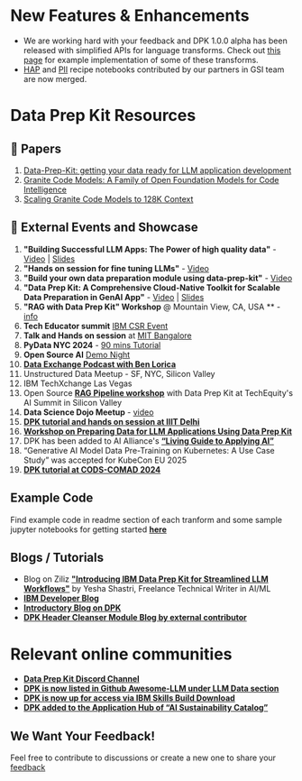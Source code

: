 # New Features & Enhancements

- We are working hard with your feedback and DPK 1.0.0 alpha has been released with simplified APIs for language transforms. Check out [this page](https://github.com/IBM/data-prep-kit/blob/725fdf65989432280a59fbfc98ad3c7cab85c23a/transforms/transforms-1.0-lang.ipynb) for example implementation of some of these transforms.
- [HAP](https://github.com/IBM/data-prep-kit/blob/dev/examples/notebooks/hap/generate_hap_score_csv.ipynb) and [PII](https://github.com/IBM/data-prep-kit/blob/dev/examples/notebooks/PII/Run_your_first_PII_redactor_transform.ipynb) recipe notebooks contributed by our partners in GSI team are now merged.

# Data Prep Kit Resources

## 📄 Papers

1. [Data-Prep-Kit: getting your data ready for LLM application development](https://arxiv.org/abs/2409.18164)
2. [Granite Code Models: A Family of Open Foundation Models for Code Intelligence](https://arxiv.org/abs/2405.04324)
3. [Scaling Granite Code Models to 128K Context](https://arxiv.org/abs/2407.13739)


## 🎤 External Events and Showcase

1. **"Building Successful LLM Apps: The Power of high quality data"** - [Video](https://www.youtube.com/watch?v=u_2uiZBBVIE)  |   [Slides](https://www.slideshare.net/slideshow/data_prep_techniques_challenges_methods-pdf-a190/271527890)
2. **"Hands on session for fine tuning LLMs"** - [Video](https://www.youtube.com/watch?v=VEHIA3E64DM)
3. **"Build your own data preparation module using data-prep-kit"** - [Video](https://www.youtube.com/watch?v=0WUMG6HIgMg)
4. **"Data Prep Kit: A Comprehensive Cloud-Native Toolkit for Scalable Data Preparation in GenAI App"** - [Video](https://www.youtube.com/watch?v=WJ147TGULwo) | [Slides](https://ossaidevjapan24.sched.com/event/1jKBm)
5. **"RAG with Data Prep Kit" Workshop** @ Mountain View, CA, USA ** - [info](https://github.com/sujee/data-prep-kit-examples/blob/main/events/2024-09-21__RAG-workshop-data-riders.md)
6. **Tech Educator summit** [IBM CSR Event](https://www.linkedin.com/posts/aanchalaggarwal_github-ibmdata-prep-kit-open-source-project-activity-7254062098295472128-OA_x?utm_source=share&utm_medium=member_desktop)
7. **Talk and Hands on session** at [MIT Bangalore](https://www.linkedin.com/posts/saptha-surendran-71a4a0ab_ibmresearch-dataprepkit-llms-activity-7261987741087801346-h0no?utm_source=share&utm_medium=member_desktop)
8. **PyData NYC 2024** - [90 mins Tutorial](https://nyc2024.pydata.org/cfp/talk/AWLTZP/)
9. **Open Source AI** [Demo Night](https://lu.ma/oss-ai?tk=A8BgIt)
10. [**Data Exchange Podcast with Ben Lorica**](https://thedataexchange.media/ibm-data-prep-kit/)
11. Unstructured Data Meetup - SF, NYC, Silicon Valley
12. IBM TechXchange Las Vegas
13. Open Source [**RAG Pipeline workshop**](https://www.linkedin.com/posts/sujeemaniyam_dataprepkit-workshop-llm-activity-7256176802383986688-2UKc?utm_source=share&utm_medium=member_desktop) with Data Prep Kit at TechEquity's AI Summit in Silicon Valley
14. **Data Science Dojo Meetup** - [video](https://datasciencedojo.com/tutorial/data-preparation-toolkit/)
15. [**DPK tutorial and hands on session at IIIT Delhi**](https://www.linkedin.com/posts/cai-iiitd-97a6a4232_datascience-datapipelines-machinelearning-activity-7263121565125349376-FG8E?utm_source=share&utm_medium=member_desktop)
16. [**Workshop on Preparing Data for LLM Applications Using Data Prep Kit**](https://techequity-ai.org/speaking-session/preparing-data-for-llm-applications-using-data-prep-kit/)
17. DPK has been added to AI Alliance's [**“Living Guide to Applying AI”**](https://the-ai-alliance.github.io/applying-ai-guide/exploring/data-prep-kit/dpk/)
18. “Generative AI Model Data Pre-Training on Kubernetes: A Use Case Study” was accepted for KubeCon EU 2025
19. [**DPK tutorial at CODS-COMAD 2024**](https://www.linkedin.com/posts/saptha-surendran-71a4a0ab_codscomad2024-ibmresearch-llm-activity-7286017571382865920-zW18?utm_source=share&utm_medium=member_desktop)


## Example Code
Find example code in readme section of each tranform and some sample jupyter notebooks for getting started [**here**](examples/notebooks)

## Blogs / Tutorials

- Blog on Ziliz [**"Introducing IBM Data Prep Kit for Streamlined LLM Workflows"**](https://zilliz.com/blog/ibm-data-prep-kit-for-streamlined-llm-workflows) by Yesha Shastri, Freelance Technical Writer in AI/ML
- [**IBM Developer Blog**](https://developer.ibm.com/blogs/awb-unleash-potential-llms-data-prep-kit/) 
- [**Introductory Blog on DPK**](https://www.linkedin.com/pulse/unleashing-potential-large-language-models-through-data-aanchal-goyal-fgtff)
- [**DPK Header Cleanser Module Blog by external contributor**](https://www.linkedin.com/pulse/enhancing-data-quality-developing-header-cleansing-tool-kalathiya-i1ohc/?trackingId=6iAeBkBBRrOLijg3LTzIGA%3D%3D) 


# Relevant online communities

- [**Data Prep Kit Discord Channel**](https://discord.com/channels/1276554812359442504/1303454647427661866)
- [**DPK is now listed in Github Awesome-LLM under LLM Data section**](https://github.com/Hannibal046/Awesome-LLM)
- [**DPK is now up for access via IBM Skills Build Download**](https://academic.ibm.com/a2mt/downloads/artificial_intelligence#/)
- [**DPK added to the Application Hub of “AI Sustainability Catalog”**](https://enterprise-neurosystem.github.io/Sustainability-Catalog/)

## We Want Your Feedback!
 Feel free to contribute to discussions or create a new one to share your [feedback](https://github.com/IBM/data-prep-kit/discussions)


